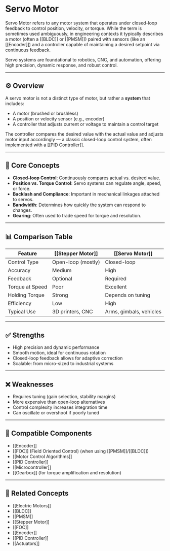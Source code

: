 # Servo Motor

Servo Motor refers to any motor system that operates under closed-loop feedback to control position, velocity, or torque. While the term is sometimes used ambiguously, in engineering contexts it typically describes a motor (often a [[BLDC]] or [[PMSM]]) paired with sensors (like an [[Encoder]]) and a controller capable of maintaining a desired setpoint via continuous feedback.

Servo systems are foundational to robotics, CNC, and automation, offering high precision, dynamic response, and robust control.

---

## ⚙️ Overview

A servo motor is not a distinct type of motor, but rather a **system** that includes:

- A motor (brushed or brushless)
- A position or velocity sensor (e.g., encoder)
- A controller that adjusts current or voltage to maintain a control target

The controller compares the desired value with the actual value and adjusts motor input accordingly — a classic closed-loop control system, often implemented with a [[PID Controller]].

---

## 🧠 Core Concepts

- **Closed-loop Control**: Continuously compares actual vs. desired value.
- **Position vs. Torque Control**: Servo systems can regulate angle, speed, or force.
- **Backlash and Compliance**: Important in mechanical linkages attached to servos.
- **Bandwidth**: Determines how quickly the system can respond to changes.
- **Gearing**: Often used to trade speed for torque and resolution.

---

## 📊 Comparison Table

| Feature              | [[Stepper Motor]] | [[Servo Motor]]         |
|----------------------|-------------------|--------------------------|
| Control Type         | Open-loop (mostly) | Closed-loop              |
| Accuracy             | Medium             | High                     |
| Feedback             | Optional           | Required                 |
| Torque at Speed      | Poor               | Excellent                |
| Holding Torque       | Strong             | Depends on tuning        |
| Efficiency           | Low                | High                     |
| Typical Use          | 3D printers, CNC   | Arms, gimbals, vehicles  |

---

## ✅ Strengths

- High precision and dynamic performance  
- Smooth motion, ideal for continuous rotation  
- Closed-loop feedback allows for adaptive correction  
- Scalable: from micro-sized to industrial systems

---

## ❌ Weaknesses

- Requires tuning (gain selection, stability margins)  
- More expensive than open-loop alternatives  
- Control complexity increases integration time  
- Can oscillate or overshoot if poorly tuned

---

## 🧩 Compatible Components

- [[Encoder]]
- [[FOC]] (Field Oriented Control) (when using [[PMSM]]/[[BLDC]])
- [[Motor Control Algorithms]]
- [[PID Controller]]
- [[Microcontroller]]
- [[Gearbox]] (for torque amplification and resolution)

---

## 🔗 Related Concepts

- [[Electric Motors]]
- [[BLDC]]
- [[PMSM]]
- [[Stepper Motor]]
- [[FOC]]
- [[Encoder]]
- [[PID Controller]]
- [[Actuators]]
